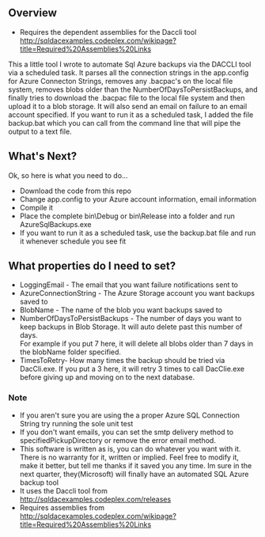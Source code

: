 ## Overview 
* Requires the dependent assemblies for the Daccli tool http://sqldacexamples.codeplex.com/wikipage?title=Required%20Assemblies%20Links

This a little tool I wrote to automate Sql Azure backups via the DACCLI tool via a scheduled task.  It parses all the connection strings in the app.config for 
Azure Connecton Strings, removes any .bacpac's on the local file system, removes blobs older than the NumberOfDaysToPersistBackups, 
and finally tries to download the .bacpac file to the local file system and then upload it to a blob storage.
It will also send an email on failure to an email account specified.  If you want to run it as a scheduled task, I added the file backup.bat which you can
call from the command line that will pipe the output to a text file.

## What's Next?

Ok, so here is what you need to do...

* Download the code from this repo
* Change app.config to your Azure account information, email information
* Compile it
* Place the complete bin\Debug or bin\Release into a folder and run AzureSqlBackups.exe
* If you want to run it as a scheduled task, use the backup.bat file and run it whenever schedule you see fit

## What properties do I need to set?

* LoggingEmail - The email that you want failure notifications sent to
* AzureConnectionString - The Azure Storage account you want backups saved to
* BlobName - The name of the blob you want backups saved to
* NumberOfDaysToPersistBackups - The number of days you want to keep backups in Blob Storage.  It will auto delete past this number of days.  
For example if you put 7 here, it will delete all blobs older than 7 days in the blobName folder specified.
* TimesToRetry- How many times the backup should be tried via DacCli.exe.  If you put a 3 here, 
it will retry 3 times to call DacClie.exe before giving up and moving on to the next database.

### Note #

* If you aren't sure you are using the a proper Azure SQL Connection String try running the sole unit test
* If you don't want emails, you can set the smtp delivery method to specifiedPickupDirectory or remove the error email method.
* This software is written as is, you can do whatever you want with it. There is no warranty for it, written or implied.
Feel free to modify it, make it better, but tell me thanks if it saved you any time.  Im sure in the next quarter, they(Microsoft) will finally have an automated
SQL Azure backup tool
* It uses the Daccli tool from http://sqldacexamples.codeplex.com/releases
* Requires assemblies from http://sqldacexamples.codeplex.com/wikipage?title=Required%20Assemblies%20Links
